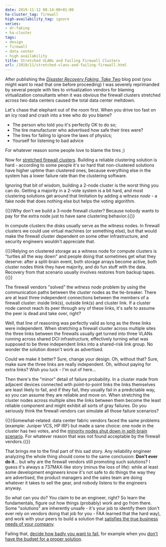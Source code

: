 ```yaml
---
date: 2019-11-12 08:14:00+01:00
ha-cluster_tag: firewall
high-availability_tag: ignore
series:
- dr-faking
- ha-cluster
tags:
- design
- firewall
- data center
- high availability
title: Stretched VLANs and Failing Firewall Clusters
url: /2019/11/stretched-vlans-and-failing-firewall.html
---
```

After publishing the *[Disaster Recovery Faking, Take Two](https://blog.ipspace.net/2019/10/disaster-recovery-faking-take-two.html)* blog post (you might want to read that one before proceeding) I was severely reprimanded by several people with ties to virtualization vendors for blaming virtualization consultants when it was obvious the firewall clusters stretched across two data centers caused the total data center meltdown.

Let's chase that elephant out of the room first. When you drive too fast on an icy road and crash into a tree who do you blame?

-   The person who told you it's perfectly OK to do so;
-   The tire manufacturer who advertised how safe their tires were?
-   The tires for failing to ignore the laws of physics;
-   Yourself for listening to bad advice

For whatever reason some people love to blame the tires ;)
<!--more-->
Now for [stretched firewall clusters](https://blog.ipspace.net/2011/04/distributed-firewalls-how-badly-do-you.html). Building a reliable clustering solution is hard - according to some people it's so hard that non-clustered solutions have higher uptime than clustered ones, because everything else in the system has a lower failure rate than the clustering software.

Ignoring that bit of wisdom, building a 2-node cluster is the worst thing you can do. Getting a majority in a 2-vote system is a bit hard, and most clustering solutions get around that limitation by adding a *witness node* - a fake node that does nothing else but helps the voting algorithm.

{{<note>}}Why don't we build a 3-node firewall cluster? Because nobody wants to pay for the extra node just to have sane clustering behavior.{{</note>}}

In compute clusters the disks usually serve as the witness nodes. In firewall clusters we could use virtual machines (or something else), but that would make the firewall cluster dependent on some other infrastructure, and security engineers wouldn't appreciate that.

{{<note>}}Relying on clustered storage as a witness node for compute clusters is "turtles all the way down" and people doing that sometimes get what they deserve: after a split-brain event, both storage arrays become active, both cluster nodes think they have majority, and do fun stuff with the data. Recovery from that scenario usually involves restores from backup tapes.{{</note>}}

The firewall vendors "solved" the *witness node* problem by using the communication paths between the cluster nodes as the tie-breaker. There are at least three independent connections between the members of a firewall cluster: inside link(s), outside link(s) and cluster link. If a cluster node cannot reach its peer through any of these links, it's safe to assume the peer is dead and take over, right?

Well, that line of reasoning was perfectly valid as long as the three links were independent. When stretching a firewall cluster across multiple sites the three links between the firewalls usually get turned into three VLANs running across shared DCI infrastructure, effectively turning what was supposed to be three independent links into a shared-risk link group. No wonder the solution doesn't work as advertised.

Could we make it better? Sure, change your design. Oh, without that? Sure, make sure the three links are really independent. Oh, without paying for extra links? Wish you luck - I'm out of here...

Then there's the "minor" detail of failure probability. In a cluster made from adjacent devices connected with point-to-point links the links themselves are least likely to fail, and if they fail, they usually fail in a predictable way, so you can assume they are reliable and move on. When stretching the cluster nodes across multiple sites the links between them become the least reliable component and might exhibit all sorts of gray failures. Do you seriously think the firewall vendors can simulate all those failure scenarios?

{{<note>}}Somewhat-related: data center fabric vendors faced the same problems (example: Juniper VCS, HP IRF) but made a sane choice: one node in the cluster has two votes, and the [minority nodes shut down in split-brain scenario](https://blog.ipspace.net/2011/09/long-distance-irf-fabric-works-best-in.html). For whatever reason that was not found acceptable by the firewall vendors.{{</note>}}

That brings me to the final part of this sad story. Any reliability engineer analyzing the whole thing should come to the same conclusion: **Don't ever do it**... but why are the firewall vendors still promoting such solutions? I guess it's always a 737MAX-like story (minus the loss of life): while at least some development engineers know it's not safe to do things the way they are advertised, the product managers and the sales team are doing whatever it takes to sell the gear, and nobody listens to the engineers anyway.

So what can you do? You claim to be an engineer, right? So learn the fundamentals, figure out how things (probably) work and go from there. Some "solutions" are inherently unsafe - it's your job to identify them (don't ever rely on vendors doing that job for you - FAA learned that the hard way), and work with your peers to build a solution that [satisfies the true business needs of your company](https://blog.ipspace.net/2013/01/long-distance-vmotion-stretched-ha.html).

Failing that, [decide how badly you want to fail](https://blog.ipspace.net/2011/04/distributed-firewalls-how-badly-do-you.html), for example when you [don't have the budget for a proper solution](https://blog.ipspace.net/2015/10/sometimes-you-have-to-decide-how-badly.html).
